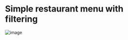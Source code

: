 # Simple restaurant menu with filtering

![image](https://github.com/iamdrzazgowski/restaurant-menu/blob/main/design/design-img.png)
